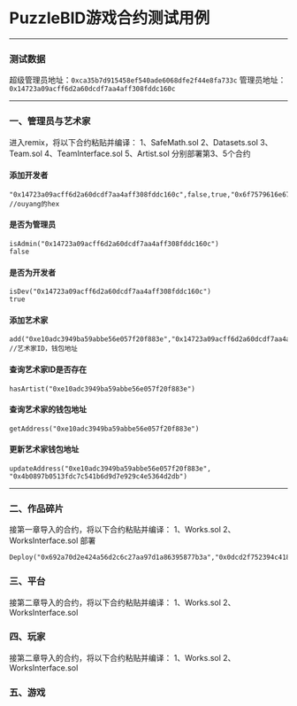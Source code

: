 # PuzzleBID游戏合约测试用例

---

### 测试数据
超级管理员地址：`0xca35b7d915458ef540ade6068dfe2f44e8fa733c`
管理员地址：`0x14723a09acff6d2a60dcdf7aa4aff308fddc160c`

---

### 一、管理员与艺术家
进入remix，将以下合约粘贴并编译：
1、SafeMath.sol
2、Datasets.sol
3、Team.sol
4、TeamInterface.sol
5、Artist.sol
分别部署第3、5个合约

#### 添加开发者
```
"0x14723a09acff6d2a60dcdf7aa4aff308fddc160c",false,true,"0x6f7579616e6700000000000000000000" //ouyang的hex
```

#### 是否为管理员
```
isAdmin("0x14723a09acff6d2a60dcdf7aa4aff308fddc160c")
false
```

#### 是否为开发者
```
isDev("0x14723a09acff6d2a60dcdf7aa4aff308fddc160c")
true
```

#### 添加艺术家
```
add("0xe10adc3949ba59abbe56e057f20f883e","0x14723a09acff6d2a60dcdf7aa4aff308fddc160c") //艺术家ID，钱包地址
```

#### 查询艺术家ID是否存在
```
hasArtist("0xe10adc3949ba59abbe56e057f20f883e")
```

#### 查询艺术家的钱包地址
```
getAddress("0xe10adc3949ba59abbe56e057f20f883e")
```

#### 更新艺术家钱包地址
```
updateAddress("0xe10adc3949ba59abbe56e057f20f883e", "0x4b0897b0513fdc7c541b6d9d7e929c4e5364d2db")
```

---

### 二、作品碎片
接第一章导入的合约，将以下合约粘贴并编译：
1、Works.sol
2、WorksInterface.sol
部署
```
Deploy("0x692a70d2e424a56d2c6c27aa97d1a86395877b3a","0x0dcd2f752394c41875e259e00bb44fd505297caf")
```


### 


### 三、平台
接第二章导入的合约，将以下合约粘贴并编译：
1、Works.sol
2、WorksInterface.sol


### 四、玩家
接第二章导入的合约，将以下合约粘贴并编译：
1、Works.sol
2、WorksInterface.sol


### 五、游戏








